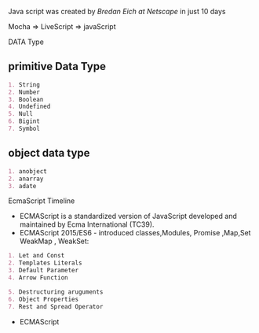 Java script was created by _Bredan Eich at Netscape_ in just 10 days

Mocha => LiveScript => javaScript

DATA Type

## primitive Data Type

```markdown
1. String
2. Number
3. Boolean
4. Undefined
5. Null
6. Bigint
7. Symbol
```

## object data type

```markdown
1. anobject
2. anarray
3. adate
```

EcmaScript Timeline

- ECMAScript is a standardized version of JavaScript developed and maintained by Ecma International (TC39).
- ECMAScript 2015/ES6 - introduced classes,Modules, Promise ,Map,Set WeakMap , WeakSet:

```markdown
1. Let and Const
2. Templates Literals
3. Default Parameter
4. Arrow Function

5. Destructuring aruguments
6. Object Properties
7. Rest and Spread Operator
```

- ECMAScript

